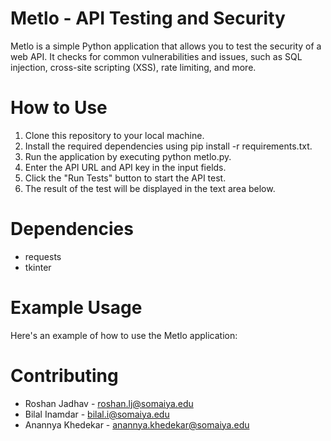 # Metlo - API Testing and Security
Metlo is a simple Python application that allows you to test the security of a web API. It checks for common vulnerabilities and issues, such as SQL injection, cross-site scripting (XSS), rate limiting, and more.

# How to Use
1. Clone this repository to your local machine.
2. Install the required dependencies using pip install -r requirements.txt.
3. Run the application by executing python metlo.py.
4. Enter the API URL and API key in the input fields.
5. Click the "Run Tests" button to start the API test.
6. The result of the test will be displayed in the text area below.

# Dependencies
* requests
* tkinter

# Example Usage
Here's an example of how to use the Metlo application:



# Contributing
* Roshan Jadhav - roshan.lj@somaiya.edu
* Bilal Inamdar - bilal.i@somaiya.edu
* Anannya Khedekar - anannya.khedekar@somaiya.edu
